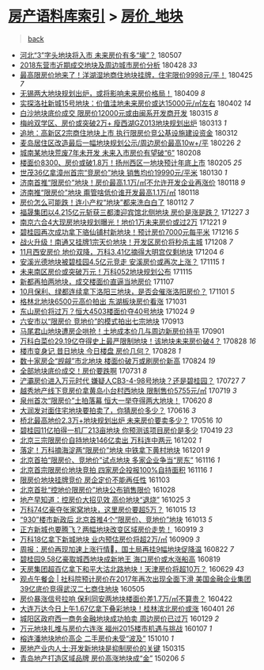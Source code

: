 [房产语料库索引](../../README.md)  > [房价_地块](房价_地块.md)
====
> [back](../README.md)

- [河北“3”字头地块将入市 未来房价有多“壕”？](http://jkwz.applinzi.com/ittc/7100296394256679946.html#%E6%B2%B3%E5%8C%97%E2%80%9C3%E2%80%9D%E5%AD%97%E5%A4%B4%E5%9C%B0%E5%9D%97%E5%B0%86%E5%85%A5%E5%B8%82+%E6%9C%AA%E6%9D%A5%E6%88%BF%E4%BB%B7%E6%9C%89%E5%A4%9A%E2%80%9C%E5%A3%95%E2%80%9D%EF%BC%9F) 180507  
- [2018东营市近期成交地块及周边城市房价分析](http://jkwz.applinzi.com/ittc/7097178938961036295.html#2018%E4%B8%9C%E8%90%A5%E5%B8%82%E8%BF%91%E6%9C%9F%E6%88%90%E4%BA%A4%E5%9C%B0%E5%9D%97%E5%8F%8A%E5%91%A8%E8%BE%B9%E5%9F%8E%E5%B8%82%E6%88%BF%E4%BB%B7%E5%88%86%E6%9E%90) 180428 *33* 
- [最高限房价地来了！洋湖湿地商住地块挂牌，住宅限价9998元/平！](http://jkwz.applinzi.com/ittc/7095863184063988747.html#%E6%9C%80%E9%AB%98%E9%99%90%E6%88%BF%E4%BB%B7%E5%9C%B0%E6%9D%A5%E4%BA%86%EF%BC%81%E6%B4%8B%E6%B9%96%E6%B9%BF%E5%9C%B0%E5%95%86%E4%BD%8F%E5%9C%B0%E5%9D%97%E6%8C%82%E7%89%8C%EF%BC%8C%E4%BD%8F%E5%AE%85%E9%99%90%E4%BB%B79998%E5%85%83%2F%E5%B9%B3%EF%BC%81) 180425 *7* 
- [无锡两大地块规划出炉，或将影响未来房价格局！](http://jkwz.applinzi.com/ittc/7090024419076604934.html#%E6%97%A0%E9%94%A1%E4%B8%A4%E5%A4%A7%E5%9C%B0%E5%9D%97%E8%A7%84%E5%88%92%E5%87%BA%E7%82%89%EF%BC%8C%E6%88%96%E5%B0%86%E5%BD%B1%E5%93%8D%E6%9C%AA%E6%9D%A5%E6%88%BF%E4%BB%B7%E6%A0%BC%E5%B1%80%EF%BC%81) 180409 *8* 
- [实探洛社新城15号地块：价值洼地未来房价或达15000元/㎡左右](http://jkwz.applinzi.com/ittc/7087405035686462481.html#%E5%AE%9E%E6%8E%A2%E6%B4%9B%E7%A4%BE%E6%96%B0%E5%9F%8E15%E5%8F%B7%E5%9C%B0%E5%9D%97%EF%BC%9A%E4%BB%B7%E5%80%BC%E6%B4%BC%E5%9C%B0%E6%9C%AA%E6%9D%A5%E6%88%BF%E4%BB%B7%E6%88%96%E8%BE%BE15000%E5%85%83%2F%E3%8E%A1%E5%B7%A6%E5%8F%B3) 180402 *14* 
- [白沙地块底价成交 限房价12000元或由闽系开发商开发](http://jkwz.applinzi.com/ittc/7080666215813219335.html#%E7%99%BD%E6%B2%99%E5%9C%B0%E5%9D%97%E5%BA%95%E4%BB%B7%E6%88%90%E4%BA%A4+%E9%99%90%E6%88%BF%E4%BB%B712000%E5%85%83%E6%88%96%E7%94%B1%E9%97%BD%E7%B3%BB%E5%BC%80%E5%8F%91%E5%95%86%E5%BC%80%E5%8F%91) 180315 *8* 
- [梅岭双学区、房价或突破2万+ 瘦西湖GZ013地块规划出炉](http://jkwz.applinzi.com/ittc/7080001001547629574.html#%E6%A2%85%E5%B2%AD%E5%8F%8C%E5%AD%A6%E5%8C%BA%E3%80%81%E6%88%BF%E4%BB%B7%E6%88%96%E7%AA%81%E7%A0%B42%E4%B8%87%2B+%E7%98%A6%E8%A5%BF%E6%B9%96GZ013%E5%9C%B0%E5%9D%97%E8%A7%84%E5%88%92%E5%87%BA%E7%82%89) 180313 *1* 
- [追地：高新区2宗商住地块上市 执行限房价竞公基设施建设资金](http://jkwz.applinzi.com/ittc/7079640179638010890.html#%E8%BF%BD%E5%9C%B0%EF%BC%9A%E9%AB%98%E6%96%B0%E5%8C%BA2%E5%AE%97%E5%95%86%E4%BD%8F%E5%9C%B0%E5%9D%97%E4%B8%8A%E5%B8%82+%E6%89%A7%E8%A1%8C%E9%99%90%E6%88%BF%E4%BB%B7%E7%AB%9E%E5%85%AC%E5%9F%BA%E8%AE%BE%E6%96%BD%E5%BB%BA%E8%AE%BE%E8%B5%84%E9%87%91) 180312  
- [麦岛居住区改造最后一幅地块规划公示/周边房价最高10w+/平](http://jkwz.applinzi.com/ittc/7074416152501814283.html#%E9%BA%A6%E5%B2%9B%E5%B1%85%E4%BD%8F%E5%8C%BA%E6%94%B9%E9%80%A0%E6%9C%80%E5%90%8E%E4%B8%80%E5%B9%85%E5%9C%B0%E5%9D%97%E8%A7%84%E5%88%92%E5%85%AC%E7%A4%BA%2F%E5%91%A8%E8%BE%B9%E6%88%BF%E4%BB%B7%E6%9C%80%E9%AB%9810w%2B%2F%E5%B9%B3) 180226 *2* 
- [城南某地块荒废7年未开发 未来入市房价有望破“6”](http://jkwz.applinzi.com/ittc/7067829664523748358.html#%E5%9F%8E%E5%8D%97%E6%9F%90%E5%9C%B0%E5%9D%97%E8%8D%92%E5%BA%9F7%E5%B9%B4%E6%9C%AA%E5%BC%80%E5%8F%91+%E6%9C%AA%E6%9D%A5%E5%85%A5%E5%B8%82%E6%88%BF%E4%BB%B7%E6%9C%89%E6%9C%9B%E7%A0%B4%E2%80%9C6%E2%80%9D) 180208  
- [楼面价8300、房价或破1.8万！扬州西区一地块预计年底上市](http://jkwz.applinzi.com/ittc/7066624864662586384.html#%E6%A5%BC%E9%9D%A2%E4%BB%B78300%E3%80%81%E6%88%BF%E4%BB%B7%E6%88%96%E7%A0%B41.8%E4%B8%87%EF%BC%81%E6%89%AC%E5%B7%9E%E8%A5%BF%E5%8C%BA%E4%B8%80%E5%9C%B0%E5%9D%97%E9%A2%84%E8%AE%A1%E5%B9%B4%E5%BA%95%E4%B8%8A%E5%B8%82) 180205 *25* 
- [世茂36亿拿漳州首宗“竞房价”地块 销售均价19990元/平米](http://jkwz.applinzi.com/ittc/7064335819945280518.html#%E4%B8%96%E8%8C%8236%E4%BA%BF%E6%8B%BF%E6%BC%B3%E5%B7%9E%E9%A6%96%E5%AE%97%E2%80%9C%E7%AB%9E%E6%88%BF%E4%BB%B7%E2%80%9D%E5%9C%B0%E5%9D%97+%E9%94%80%E5%94%AE%E5%9D%87%E4%BB%B719990%E5%85%83%2F%E5%B9%B3%E7%B1%B3) 180130 *1* 
- [济南首推“限房价”地块！房价最高1.1万/㎡不允许开发企业再涨价](http://jkwz.applinzi.com/ittc/7059883449395971083.html#%E6%B5%8E%E5%8D%97%E9%A6%96%E6%8E%A8%E2%80%9C%E9%99%90%E6%88%BF%E4%BB%B7%E2%80%9D%E5%9C%B0%E5%9D%97%EF%BC%81%E6%88%BF%E4%BB%B7%E6%9C%80%E9%AB%981.1%E4%B8%87%2F%E3%8E%A1%E4%B8%8D%E5%85%81%E8%AE%B8%E5%BC%80%E5%8F%91%E4%BC%81%E4%B8%9A%E5%86%8D%E6%B6%A8%E4%BB%B7) 180118 *9* 
- [济南推“限房价”地块 甭管啥低价谁开发最高1.1万/㎡](http://jkwz.applinzi.com/ittc/7059871746662859786.html#%E6%B5%8E%E5%8D%97%E6%8E%A8%E2%80%9C%E9%99%90%E6%88%BF%E4%BB%B7%E2%80%9D%E5%9C%B0%E5%9D%97+%E7%94%AD%E7%AE%A1%E5%95%A5%E4%BD%8E%E4%BB%B7%E8%B0%81%E5%BC%80%E5%8F%91%E6%9C%80%E9%AB%981.1%E4%B8%87%2F%E3%8E%A1) 180118  
- [房价怎么可能跌！连小产权“地块”都来洗白白了](http://jkwz.applinzi.com/ittc/7057751772792095750.html#%E6%88%BF%E4%BB%B7%E6%80%8E%E4%B9%88%E5%8F%AF%E8%83%BD%E8%B7%8C%EF%BC%81%E8%BF%9E%E5%B0%8F%E4%BA%A7%E6%9D%83%E2%80%9C%E5%9C%B0%E5%9D%97%E2%80%9D%E9%83%BD%E6%9D%A5%E6%B4%97%E7%99%BD%E7%99%BD%E4%BA%86) 180112 *7* 
- [福晟集团以4.215亿元斩获三都澳迎宾馆北侧地块 房价是涨是跌？](http://jkwz.applinzi.com/ittc/7051786788740269073.html#%E7%A6%8F%E6%99%9F%E9%9B%86%E5%9B%A2%E4%BB%A54.215%E4%BA%BF%E5%85%83%E6%96%A9%E8%8E%B7%E4%B8%89%E9%83%BD%E6%BE%B3%E8%BF%8E%E5%AE%BE%E9%A6%86%E5%8C%97%E4%BE%A7%E5%9C%B0%E5%9D%97+%E6%88%BF%E4%BB%B7%E6%98%AF%E6%B6%A8%E6%98%AF%E8%B7%8C%EF%BC%9F) 171227 *3* 
- [南京六合4大现房地块规划曝光！地价1万未来房价或过2万](http://jkwz.applinzi.com/ittc/7049491027700745233.html#%E5%8D%97%E4%BA%AC%E5%85%AD%E5%90%884%E5%A4%A7%E7%8E%B0%E6%88%BF%E5%9C%B0%E5%9D%97%E8%A7%84%E5%88%92%E6%9B%9D%E5%85%89%EF%BC%81%E5%9C%B0%E4%BB%B71%E4%B8%87%E6%9C%AA%E6%9D%A5%E6%88%BF%E4%BB%B7%E6%88%96%E8%BF%872%E4%B8%87) 171221 *9* 
- [碧桂园再次成功拿下骆仙铺村新地块！预计房价7000元每平米](http://jkwz.applinzi.com/ittc/7047801738831070225.html#%E7%A2%A7%E6%A1%82%E5%9B%AD%E5%86%8D%E6%AC%A1%E6%88%90%E5%8A%9F%E6%8B%BF%E4%B8%8B%E9%AA%86%E4%BB%99%E9%93%BA%E6%9D%91%E6%96%B0%E5%9C%B0%E5%9D%97%EF%BC%81%E9%A2%84%E8%AE%A1%E6%88%BF%E4%BB%B77000%E5%85%83%E6%AF%8F%E5%B9%B3%E7%B1%B3) 171216 *5* 
- [战火升级！南通又挂牌1宗天价地块！开发区房价将秒杀主城](http://jkwz.applinzi.com/ittc/7044739882151314448.html#%E6%88%98%E7%81%AB%E5%8D%87%E7%BA%A7%EF%BC%81%E5%8D%97%E9%80%9A%E5%8F%88%E6%8C%82%E7%89%8C1%E5%AE%97%E5%A4%A9%E4%BB%B7%E5%9C%B0%E5%9D%97%EF%BC%81%E5%BC%80%E5%8F%91%E5%8C%BA%E6%88%BF%E4%BB%B7%E5%B0%86%E7%A7%92%E6%9D%80%E4%B8%BB%E5%9F%8E) 171208 *7* 
- [11月西安房价 地价双降，万科3.41亿摘得大明宫仅剩地块](http://jkwz.applinzi.com/ittc/7043245927031112720.html#11%E6%9C%88%E8%A5%BF%E5%AE%89%E6%88%BF%E4%BB%B7+%E5%9C%B0%E4%BB%B7%E5%8F%8C%E9%99%8D%EF%BC%8C%E4%B8%87%E7%A7%913.41%E4%BA%BF%E6%91%98%E5%BE%97%E5%A4%A7%E6%98%8E%E5%AE%AB%E4%BB%85%E5%89%A9%E5%9C%B0%E5%9D%97) 171204 *6* 
- [安溪光德地块被碧桂园4.5亿元竞走 安溪房价或再次上涨？](http://jkwz.applinzi.com/ittc/7036303754951918609.html#%E5%AE%89%E6%BA%AA%E5%85%89%E5%BE%B7%E5%9C%B0%E5%9D%97%E8%A2%AB%E7%A2%A7%E6%A1%82%E5%9B%AD4.5%E4%BA%BF%E5%85%83%E7%AB%9E%E8%B5%B0+%E5%AE%89%E6%BA%AA%E6%88%BF%E4%BB%B7%E6%88%96%E5%86%8D%E6%AC%A1%E4%B8%8A%E6%B6%A8%EF%BC%9F) 171115 *1* 
- [未来南区房价或突破万元！万科052地块规划公布](http://jkwz.applinzi.com/ittc/7036227745183433744.html#%E6%9C%AA%E6%9D%A5%E5%8D%97%E5%8C%BA%E6%88%BF%E4%BB%B7%E6%88%96%E7%AA%81%E7%A0%B4%E4%B8%87%E5%85%83%EF%BC%81%E4%B8%87%E7%A7%91052%E5%9C%B0%E5%9D%97%E8%A7%84%E5%88%92%E5%85%AC%E5%B8%83) 171115  
- [新都再拍两地块，成交楼面价直逼当地房价](http://jkwz.applinzi.com/ittc/7033291488740508688.html#%E6%96%B0%E9%83%BD%E5%86%8D%E6%8B%8D%E4%B8%A4%E5%9C%B0%E5%9D%97%EF%BC%8C%E6%88%90%E4%BA%A4%E6%A5%BC%E9%9D%A2%E4%BB%B7%E7%9B%B4%E9%80%BC%E5%BD%93%E5%9C%B0%E6%88%BF%E4%BB%B7) 171107  
- [10月保利、绿都连续拿下洛阳三地块，是否会催涨洛阳房价？](http://jkwz.applinzi.com/ittc/7030968018224546832.html#10%E6%9C%88%E4%BF%9D%E5%88%A9%E3%80%81%E7%BB%BF%E9%83%BD%E8%BF%9E%E7%BB%AD%E6%8B%BF%E4%B8%8B%E6%B4%9B%E9%98%B3%E4%B8%89%E5%9C%B0%E5%9D%97%EF%BC%8C%E6%98%AF%E5%90%A6%E4%BC%9A%E5%82%AC%E6%B6%A8%E6%B4%9B%E9%98%B3%E6%88%BF%E4%BB%B7%EF%BC%9F) 171101 *5* 
- [格林北地块6500元高价拍出 东湖板块房价看涨](http://jkwz.applinzi.com/ittc/7030385636236854289.html#%E6%A0%BC%E6%9E%97%E5%8C%97%E5%9C%B0%E5%9D%976500%E5%85%83%E9%AB%98%E4%BB%B7%E6%8B%8D%E5%87%BA+%E4%B8%9C%E6%B9%96%E6%9D%BF%E5%9D%97%E6%88%BF%E4%BB%B7%E7%9C%8B%E6%B6%A8) 171031  
- [东山房价将过万？恒大4503楼面价夺40号地块](http://jkwz.applinzi.com/ittc/7027926787147957265.html#%E4%B8%9C%E5%B1%B1%E6%88%BF%E4%BB%B7%E5%B0%86%E8%BF%87%E4%B8%87%EF%BC%9F%E6%81%92%E5%A4%A74503%E6%A5%BC%E9%9D%A2%E4%BB%B7%E5%A4%BA40%E5%8F%B7%E5%9C%B0%E5%9D%97) 171024 *9* 
- [六安市以“限房价 竞地价”的模式拍出七宗地块](http://jkwz.applinzi.com/ittc/7012646324401603345.html#%E5%85%AD%E5%AE%89%E5%B8%82%E4%BB%A5%E2%80%9C%E9%99%90%E6%88%BF%E4%BB%B7+%E7%AB%9E%E5%9C%B0%E4%BB%B7%E2%80%9D%E7%9A%84%E6%A8%A1%E5%BC%8F%E6%8B%8D%E5%87%BA%E4%B8%83%E5%AE%97%E5%9C%B0%E5%9D%97) 170913  
- [马尾君山地块遭房企哄抢！土地成本价几与周边新房价持平](http://jkwz.applinzi.com/ittc/7008369873292624912.html#%E9%A9%AC%E5%B0%BE%E5%90%9B%E5%B1%B1%E5%9C%B0%E5%9D%97%E9%81%AD%E6%88%BF%E4%BC%81%E5%93%84%E6%8A%A2%EF%BC%81%E5%9C%9F%E5%9C%B0%E6%88%90%E6%9C%AC%E4%BB%B7%E5%87%A0%E4%B8%8E%E5%91%A8%E8%BE%B9%E6%96%B0%E6%88%BF%E4%BB%B7%E6%8C%81%E5%B9%B3) 170901  
- [万科白菜价29.19亿夺得史上最严限制地块！该地块未来房价破4？](http://jkwz.applinzi.com/ittc/7007004249849070609.html#%E4%B8%87%E7%A7%91%E7%99%BD%E8%8F%9C%E4%BB%B729.19%E4%BA%BF%E5%A4%BA%E5%BE%97%E5%8F%B2%E4%B8%8A%E6%9C%80%E4%B8%A5%E9%99%90%E5%88%B6%E5%9C%B0%E5%9D%97%EF%BC%81%E8%AF%A5%E5%9C%B0%E5%9D%97%E6%9C%AA%E6%9D%A5%E6%88%BF%E4%BB%B7%E7%A0%B44%EF%BC%9F) 170828 *16* 
- [楼市变身记 昔日地块 今日楼盘 房价几何？](http://jkwz.applinzi.com/ittc/7006900792416814096.html#%E6%A5%BC%E5%B8%82%E5%8F%98%E8%BA%AB%E8%AE%B0+%E6%98%94%E6%97%A5%E5%9C%B0%E5%9D%97+%E4%BB%8A%E6%97%A5%E6%A5%BC%E7%9B%98+%E6%88%BF%E4%BB%B7%E5%87%A0%E4%BD%95%EF%BC%9F) 170828 *1* 
- [数十家房企“觊觎”市北地块 楼面价破万或刷房价新高](http://jkwz.applinzi.com/ittc/7005403994409927697.html#%E6%95%B0%E5%8D%81%E5%AE%B6%E6%88%BF%E4%BC%81%E2%80%9C%E8%A7%8A%E8%A7%8E%E2%80%9D%E5%B8%82%E5%8C%97%E5%9C%B0%E5%9D%97+%E6%A5%BC%E9%9D%A2%E4%BB%B7%E7%A0%B4%E4%B8%87%E6%88%96%E5%88%B7%E6%88%BF%E4%BB%B7%E6%96%B0%E9%AB%98) 170824 *19* 
- [全部地块底价成交！房价要跌啊](http://jkwz.applinzi.com/ittc/6996547631256699920.html#%E5%85%A8%E9%83%A8%E5%9C%B0%E5%9D%97%E5%BA%95%E4%BB%B7%E6%88%90%E4%BA%A4%EF%BC%81%E6%88%BF%E4%BB%B7%E8%A6%81%E8%B7%8C%E5%95%8A) 170731 *8* 
- [浐灞房价进入万元时代 嫌疑人CB3-4-98号地块？还是碧桂园？](http://jkwz.applinzi.com/ittc/6995063152000369680.html#%E6%B5%90%E7%81%9E%E6%88%BF%E4%BB%B7%E8%BF%9B%E5%85%A5%E4%B8%87%E5%85%83%E6%97%B6%E4%BB%A3+%E5%AB%8C%E7%96%91%E4%BA%BACB3-4-98%E5%8F%B7%E5%9C%B0%E5%9D%97%EF%BC%9F%E8%BF%98%E6%98%AF%E7%A2%A7%E6%A1%82%E5%9B%AD%EF%BC%9F) 170727 *7* 
- [越秀地产线下竞房价拿黄岛小台村西地块 限制售价5755元/㎡](http://jkwz.applinzi.com/ittc/6992057384225473553.html#%E8%B6%8A%E7%A7%80%E5%9C%B0%E4%BA%A7%E7%BA%BF%E4%B8%8B%E7%AB%9E%E6%88%BF%E4%BB%B7%E6%8B%BF%E9%BB%84%E5%B2%9B%E5%B0%8F%E5%8F%B0%E6%9D%91%E8%A5%BF%E5%9C%B0%E5%9D%97+%E9%99%90%E5%88%B6%E5%94%AE%E4%BB%B75755%E5%85%83%2F%E3%8E%A1) 170719 *3* 
- [泉州首次“限房价”土拍落幕 恒大一举夺得两大地块！](http://jkwz.applinzi.com/ittc/6981291418587759620.html#%E6%B3%89%E5%B7%9E%E9%A6%96%E6%AC%A1%E2%80%9C%E9%99%90%E6%88%BF%E4%BB%B7%E2%80%9D%E5%9C%9F%E6%8B%8D%E8%90%BD%E5%B9%95+%E6%81%92%E5%A4%A7%E4%B8%80%E4%B8%BE%E5%A4%BA%E5%BE%97%E4%B8%A4%E5%A4%A7%E5%9C%B0%E5%9D%97%EF%BC%81) 170620 *8* 
- [大润发对面住宅地块要拍卖了，你猜房价多少？](http://jkwz.applinzi.com/ittc/6979839933131785220.html#%E5%A4%A7%E6%B6%A6%E5%8F%91%E5%AF%B9%E9%9D%A2%E4%BD%8F%E5%AE%85%E5%9C%B0%E5%9D%97%E8%A6%81%E6%8B%8D%E5%8D%96%E4%BA%86%EF%BC%8C%E4%BD%A0%E7%8C%9C%E6%88%BF%E4%BB%B7%E5%A4%9A%E5%B0%91%EF%BC%9F) 170616 *3* 
- [桥北最高地价2.3万+地块规划出炉 未来房价要卖多少？](http://jkwz.applinzi.com/ittc/6968316297581429764.html#%E6%A1%A5%E5%8C%97%E6%9C%80%E9%AB%98%E5%9C%B0%E4%BB%B72.3%E4%B8%87%2B%E5%9C%B0%E5%9D%97%E8%A7%84%E5%88%92%E5%87%BA%E7%82%89+%E6%9C%AA%E6%9D%A5%E6%88%BF%E4%BB%B7%E8%A6%81%E5%8D%96%E5%A4%9A%E5%B0%91%EF%BC%9F) 170516 *10* 
- [碧桂园11亿拍得一机厂213亩地块 你预测该项目房价是多少](http://jkwz.applinzi.com/ittc/6958293741608633349.html#%E7%A2%A7%E6%A1%82%E5%9B%AD11%E4%BA%BF%E6%8B%8D%E5%BE%97%E4%B8%80%E6%9C%BA%E5%8E%82213%E4%BA%A9%E5%9C%B0%E5%9D%97+%E4%BD%A0%E9%A2%84%E6%B5%8B%E8%AF%A5%E9%A1%B9%E7%9B%AE%E6%88%BF%E4%BB%B7%E6%98%AF%E5%A4%9A%E5%B0%91) 170419 *23* 
- [北京三宗限房价自持地块146亿卖出 万科连中两元](http://jkwz.applinzi.com/ittc/6906952320369034244.html#%E5%8C%97%E4%BA%AC%E4%B8%89%E5%AE%97%E9%99%90%E6%88%BF%E4%BB%B7%E8%87%AA%E6%8C%81%E5%9C%B0%E5%9D%97146%E4%BA%BF%E5%8D%96%E5%87%BA+%E4%B8%87%E7%A7%91%E8%BF%9E%E4%B8%AD%E4%B8%A4%E5%85%83) 161202 *1* 
- [落定！万科摘海淀两“限房价”地块 中铁拿下黄村地块](http://jkwz.applinzi.com/ittc/6906690575268332549.html#%E8%90%BD%E5%AE%9A%EF%BC%81%E4%B8%87%E7%A7%91%E6%91%98%E6%B5%B7%E6%B7%80%E4%B8%A4%E2%80%9C%E9%99%90%E6%88%BF%E4%BB%B7%E2%80%9D%E5%9C%B0%E5%9D%97+%E4%B8%AD%E9%93%81%E6%8B%BF%E4%B8%8B%E9%BB%84%E6%9D%91%E5%9C%B0%E5%9D%97) 161201 *9* 
- [北京首拍“限房价、竞地价”试点地块 多家企业争当“房东”](http://jkwz.applinzi.com/ittc/6901203415039738884.html#%E5%8C%97%E4%BA%AC%E9%A6%96%E6%8B%8D%E2%80%9C%E9%99%90%E6%88%BF%E4%BB%B7%E3%80%81%E7%AB%9E%E5%9C%B0%E4%BB%B7%E2%80%9D%E8%AF%95%E7%82%B9%E5%9C%B0%E5%9D%97+%E5%A4%9A%E5%AE%B6%E4%BC%81%E4%B8%9A%E4%BA%89%E5%BD%93%E2%80%9C%E6%88%BF%E4%B8%9C%E2%80%9D) 161116 *1* 
- [北京首宗限房价地块竞拍 四家房企投报100%自持面积](http://jkwz.applinzi.com/ittc/6901134145987544068.html#%E5%8C%97%E4%BA%AC%E9%A6%96%E5%AE%97%E9%99%90%E6%88%BF%E4%BB%B7%E5%9C%B0%E5%9D%97%E7%AB%9E%E6%8B%8D+%E5%9B%9B%E5%AE%B6%E6%88%BF%E4%BC%81%E6%8A%95%E6%8A%A5100%25%E8%87%AA%E6%8C%81%E9%9D%A2%E7%A7%AF) 161116 *1* 
- [限房价地块挂牌竞价 房企定价不能再任性](http://jkwz.applinzi.com/ittc/6896364923650573316.html#%E9%99%90%E6%88%BF%E4%BB%B7%E5%9C%B0%E5%9D%97%E6%8C%82%E7%89%8C%E7%AB%9E%E4%BB%B7+%E6%88%BF%E4%BC%81%E5%AE%9A%E4%BB%B7%E4%B8%8D%E8%83%BD%E5%86%8D%E4%BB%BB%E6%80%A7) 161103  
- [北京首批“控地价限房价”地块公布销售限价](http://jkwz.applinzi.com/ittc/6894100720084583428.html#%E5%8C%97%E4%BA%AC%E9%A6%96%E6%89%B9%E2%80%9C%E6%8E%A7%E5%9C%B0%E4%BB%B7%E9%99%90%E6%88%BF%E4%BB%B7%E2%80%9D%E5%9C%B0%E5%9D%97%E5%85%AC%E5%B8%83%E9%94%80%E5%94%AE%E9%99%90%E4%BB%B7) 161028  
- [地产早知道：控房价大招见效 高价地块“退烧”](http://jkwz.applinzi.com/ittc/6892888275647202308.html#%E5%9C%B0%E4%BA%A7%E6%97%A9%E7%9F%A5%E9%81%93%EF%BC%9A%E6%8E%A7%E6%88%BF%E4%BB%B7%E5%A4%A7%E6%8B%9B%E8%A7%81%E6%95%88+%E9%AB%98%E4%BB%B7%E5%9C%B0%E5%9D%97%E2%80%9C%E9%80%80%E7%83%A7%E2%80%9D) 161025 *3* 
- [万科74亿豪夺张家窝地块，这里房价要超5万？](http://jkwz.applinzi.com/ittc/6889111155162743813.html#%E4%B8%87%E7%A7%9174%E4%BA%BF%E8%B1%AA%E5%A4%BA%E5%BC%A0%E5%AE%B6%E7%AA%9D%E5%9C%B0%E5%9D%97%EF%BC%8C%E8%BF%99%E9%87%8C%E6%88%BF%E4%BB%B7%E8%A6%81%E8%B6%855%E4%B8%87%EF%BC%9F) 161015 *13* 
- [“930”楼市新政后 北京首推4个“限房价、竞地价”地块](http://jkwz.applinzi.com/ittc/6888561186009777156.html#%E2%80%9C930%E2%80%9D%E6%A5%BC%E5%B8%82%E6%96%B0%E6%94%BF%E5%90%8E+%E5%8C%97%E4%BA%AC%E9%A6%96%E6%8E%A84%E4%B8%AA%E2%80%9C%E9%99%90%E6%88%BF%E4%BB%B7%E3%80%81%E7%AB%9E%E5%9C%B0%E4%BB%B7%E2%80%9D%E5%9C%B0%E5%9D%97) 161013 *5* 
- [正方新城也要腾飞？两幅地块改变区域房价走势！](http://jkwz.applinzi.com/ittc/6879538232999543812.html#%E6%AD%A3%E6%96%B9%E6%96%B0%E5%9F%8E%E4%B9%9F%E8%A6%81%E8%85%BE%E9%A3%9E%EF%BC%9F%E4%B8%A4%E5%B9%85%E5%9C%B0%E5%9D%97%E6%94%B9%E5%8F%98%E5%8C%BA%E5%9F%9F%E6%88%BF%E4%BB%B7%E8%B5%B0%E5%8A%BF%EF%BC%81) 160919 *3* 
- [万科18亿拿下新城地块 业内预估房价将超2万/㎡](http://jkwz.applinzi.com/ittc/6875945415479919621.html#%E4%B8%87%E7%A7%9118%E4%BA%BF%E6%8B%BF%E4%B8%8B%E6%96%B0%E5%9F%8E%E5%9C%B0%E5%9D%97+%E4%B8%9A%E5%86%85%E9%A2%84%E4%BC%B0%E6%88%BF%E4%BB%B7%E5%B0%86%E8%B6%852%E4%B8%87%2F%E3%8E%A1) 160909 *3* 
- [周报：房价再现加速上涨行情，国土局再挂9幅地块促降温](http://jkwz.applinzi.com/ittc/6869248130276656133.html#%E5%91%A8%E6%8A%A5%EF%BC%9A%E6%88%BF%E4%BB%B7%E5%86%8D%E7%8E%B0%E5%8A%A0%E9%80%9F%E4%B8%8A%E6%B6%A8%E8%A1%8C%E6%83%85%0B%EF%BC%8C%E5%9B%BD%E5%9C%9F%E5%B1%80%E5%86%8D%E6%8C%829%E5%B9%85%E5%9C%B0%E5%9D%97%E4%BF%83%E9%99%8D%E6%B8%A9) 160822 *7* 
- [碧桂园9.58亿豪取城西地块成新地王 海口房价或水涨船高](http://jkwz.applinzi.com/ittc/6868213743653225477.html#%E7%A2%A7%E6%A1%82%E5%9B%AD9.58%E4%BA%BF%E8%B1%AA%E5%8F%96%E5%9F%8E%E8%A5%BF%E5%9C%B0%E5%9D%97%E6%88%90%E6%96%B0%E5%9C%B0%E7%8E%8B+%E6%B5%B7%E5%8F%A3%E6%88%BF%E4%BB%B7%E6%88%96%E6%B0%B4%E6%B6%A8%E8%88%B9%E9%AB%98) 160819  
- [天房集团超百亿拿下和平大沽北路地块！天津房价将超10万？](http://jkwz.applinzi.com/ittc/6849024977332077573.html#%E5%A4%A9%E6%88%BF%E9%9B%86%E5%9B%A2%E8%B6%85%E7%99%BE%E4%BA%BF%E6%8B%BF%E4%B8%8B%E5%92%8C%E5%B9%B3%E5%A4%A7%E6%B2%BD%E5%8C%97%E8%B7%AF%E5%9C%B0%E5%9D%97%EF%BC%81%E5%A4%A9%E6%B4%A5%E6%88%BF%E4%BB%B7%E5%B0%86%E8%B6%8510%E4%B8%87%EF%BC%9F) 160629 *43* 
- [观点午餐会 | 社科院预计房价在2017年再次出现全面下滑 美国金融企业集团39亿底价竞得武汉二七商住地块](http://jkwz.applinzi.com/ittc/6828701938971313156.html#%E8%A7%82%E7%82%B9%E5%8D%88%E9%A4%90%E4%BC%9A+%7C+%E7%A4%BE%E7%A7%91%E9%99%A2%E9%A2%84%E8%AE%A1%E6%88%BF%E4%BB%B7%E5%9C%A82017%E5%B9%B4%E5%86%8D%E6%AC%A1%E5%87%BA%E7%8E%B0%E5%85%A8%E9%9D%A2%E4%B8%8B%E6%BB%91+%E7%BE%8E%E5%9B%BD%E9%87%91%E8%9E%8D%E4%BC%81%E4%B8%9A%E9%9B%86%E5%9B%A239%E4%BA%BF%E5%BA%95%E4%BB%B7%E7%AB%9E%E5%BE%97%E6%AD%A6%E6%B1%89%E4%BA%8C%E4%B8%83%E5%95%86%E4%BD%8F%E5%9C%B0%E5%9D%97) 160505  
- [房价暴涨信号拉响 保利同安两地块楼面价差1.7万/㎡不算贵？](http://jkwz.applinzi.com/ittc/6823914515989005317.html#%E6%88%BF%E4%BB%B7%E6%9A%B4%E6%B6%A8%E4%BF%A1%E5%8F%B7%E6%8B%89%E5%93%8D+%E4%BF%9D%E5%88%A9%E5%90%8C%E5%AE%89%E4%B8%A4%E5%9C%B0%E5%9D%97%E6%A5%BC%E9%9D%A2%E4%BB%B7%E5%B7%AE1.7%E4%B8%87%2F%E3%8E%A1%E4%B8%8D%E7%AE%97%E8%B4%B5%EF%BC%9F) 160422  
- [大连万达今日上午1.67亿拿下叠彩地块！桂林滨北房价或涨](http://jkwz.applinzi.com/ittc/6816192045295076357.html#%E5%A4%A7%E8%BF%9E%E4%B8%87%E8%BE%BE%E4%BB%8A%E6%97%A5%E4%B8%8A%E5%8D%881.67%E4%BA%BF%E6%8B%BF%E4%B8%8B%E5%8F%A0%E5%BD%A9%E5%9C%B0%E5%9D%97%EF%BC%81%E6%A1%82%E6%9E%97%E6%BB%A8%E5%8C%97%E6%88%BF%E4%BB%B7%E6%88%96%E6%B6%A8) 160401 *26* 
- [城阳区政府西一商务金融地块成功拍卖 周边房价已过万](http://jkwz.applinzi.com/ittc/6792667395768452100.html#%E5%9F%8E%E9%98%B3%E5%8C%BA%E6%94%BF%E5%BA%9C%E8%A5%BF%E4%B8%80%E5%95%86%E5%8A%A1%E9%87%91%E8%9E%8D%E5%9C%B0%E5%9D%97%E6%88%90%E5%8A%9F%E6%8B%8D%E5%8D%96+%E5%91%A8%E8%BE%B9%E6%88%BF%E4%BB%B7%E5%B7%B2%E8%BF%87%E4%B8%87) 160129 *2* 
- [万元地块扎堆与房价六连涨 福州2015楼市机遇与挑战](http://jkwz.applinzi.com/ittc/6784503526491423749.html#%E4%B8%87%E5%85%83%E5%9C%B0%E5%9D%97%E6%89%8E%E5%A0%86%E4%B8%8E%E6%88%BF%E4%BB%B7%E5%85%AD%E8%BF%9E%E6%B6%A8+%E7%A6%8F%E5%B7%9E2015%E6%A5%BC%E5%B8%82%E6%9C%BA%E9%81%87%E4%B8%8E%E6%8C%91%E6%88%98) 160107 *1* 
- [榕连潘地块地价高企 二手房价未受“波及”](http://jkwz.applinzi.com/ittc/6751468099027584004.html#%E6%A6%95%E8%BF%9E%E6%BD%98%E5%9C%B0%E5%9D%97%E5%9C%B0%E4%BB%B7%E9%AB%98%E4%BC%81+%E4%BA%8C%E6%89%8B%E6%88%BF%E4%BB%B7%E6%9C%AA%E5%8F%97%E2%80%9C%E6%B3%A2%E5%8F%8A%E2%80%9D) 151010 *1* 
- [房地产业内人士:开发新地块是抑制房价的关键](http://jkwz.applinzi.com/ittc/547650611397060665.html#%E6%88%BF%E5%9C%B0%E4%BA%A7%E4%B8%9A%E5%86%85%E4%BA%BA%E5%A3%AB%3A%E5%BC%80%E5%8F%91%E6%96%B0%E5%9C%B0%E5%9D%97%E6%98%AF%E6%8A%91%E5%88%B6%E6%88%BF%E4%BB%B7%E7%9A%84%E5%85%B3%E9%94%AE) 150315  
- [青岛地产打造区域品牌 房价高涨地块成“金”](http://jkwz.applinzi.com/ittc/547650611389873370.html#%E9%9D%92%E5%B2%9B%E5%9C%B0%E4%BA%A7%E6%89%93%E9%80%A0%E5%8C%BA%E5%9F%9F%E5%93%81%E7%89%8C+%E6%88%BF%E4%BB%B7%E9%AB%98%E6%B6%A8%E5%9C%B0%E5%9D%97%E6%88%90%E2%80%9C%E9%87%91%E2%80%9D) 150206 *5* 
